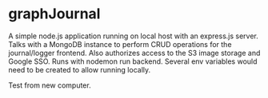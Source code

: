 # graphJournal

A simple node.js application running on local host with an express.js server.
Talks with a MongoDB instance to perform CRUD operations for the journal/logger frontend. Also authorizes access to the S3 image storage and Google SSO.
Runs with nodemon run backend. Several env variables would need to be created to allow running locally.

Test from new computer.
